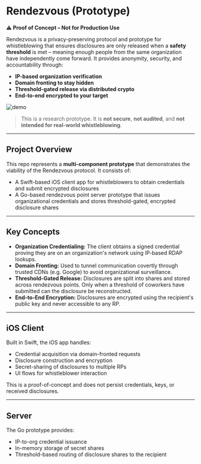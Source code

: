 # Rendezvous (Prototype)

**⚠️ Proof of Concept – Not for Production Use**

Rendezvous is a privacy-preserving protocol and prototype for whistleblowing that ensures disclosures are only released when a **safety threshold** is met – meaning enough people from the same organization have independently come forward. It provides anonymity, security, and accountability through:

- **IP-based organization verification**
- **Domain fronting to stay hidden**
- **Threshold-gated release via distributed crypto**
- **End-to-end encrypted to your target**

<img src="demo.gif" alt="demo"/>

> This is a research prototype. It is **not secure**, **not audited**, and **not intended for real-world whistleblowing**.

---

## Project Overview

This repo represents a **multi-component prototype** that demonstrates the viability of the Rendezvous protocol. It consists of:

- A Swift-based iOS client app for whistleblowers to obtain credentials and submit encrypted disclosures
- A Go-based rendezvous point server prototype that issues organizational credentials and stores threshold-gated, encrypted disclosure shares

---

## Key Concepts

- **Organization Credentialing:** The client obtains a signed credential proving they are on an organization's network using IP-based RDAP lookups.
- **Domain Fronting:** Used to tunnel communication covertly through trusted CDNs (e.g. Google) to avoid organizational surveillance.
- **Threshold-Gated Release:** Disclosures are split into shares and stored across rendezvous points. Only when a threshold of coworkers have submitted can the disclosure be reconstructed.
- **End-to-End Encryption:** Disclosures are encrypted using the recipient's public key and never accessible to any RP.

---

## iOS Client

Built in Swift, the iOS app handles:

- Credential acquisition via domain-fronted requests
- Disclosure construction and encryption
- Secret-sharing of disclosures to multiple RPs
- UI flows for whistleblower interaction

This is a proof-of-concept and does not persist credentials, keys, or received disclosures.

---

## Server

The Go prototype provides:

- IP-to-org credential issuance
- In-memory storage of secret shares
- Threshold-based routing of disclosure shares to the recipient
